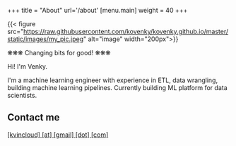 +++
title = "About"
url='/about'
[menu.main]
weight = 40
+++

{{< figure src="https://raw.githubusercontent.com/kovenky/kovenky.github.io/master/static/images/my_pic.jpeg" alt="image" width="200px">}}

❋❋❋ Changing bits for good! ❋❋❋

Hi! I'm Venky.

I'm a machine learning engineer with experience in ETL, data wrangling, building machine learning pipelines.
Currently building ML platform for data scientists.

## Contact me

[[kvincloud] [at] [gmail] [dot] [com]](mailto:kvincloud@gmail.com)
